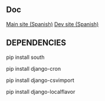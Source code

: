Doc
----------------
[Main site (Spanish)](https://wiki.enredaos.net/index.php?title=GestioCI)
[Dev site (Spanish)](https://wiki.enredaos.net/index.php?title=GestioCI-Desarrollo)

DEPENDENCIES
------------------
pip install south

pip install django-cron

pip install django-csvimport

pip install django-localflavor

